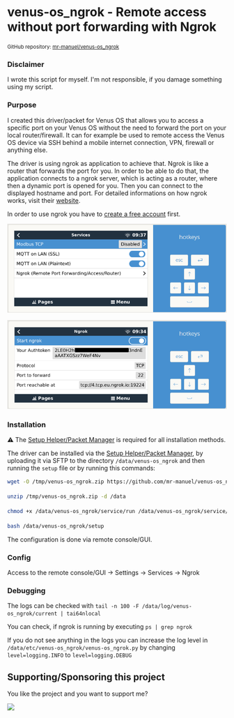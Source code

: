 # venus-os_ngrok - Remote access without port forwarding with Ngrok

<small>GitHub repository: [mr-manuel/venus-os_ngrok](https://github.com/mr-manuel/venus-os_ngrok)</small>

### Disclaimer

I wrote this script for myself. I'm not responsible, if you damage something using my script.


### Purpose

I created this driver/packet for Venus OS that allows you to access a specific port on your Venus OS without the need to forward the port on your local router/firewall. It can for example be used to remote access the Venus OS device via SSH behind a mobile internet connection, VPN, firewall or anything else.

The driver is using ngrok as application to achieve that. Ngrok is like a router that forwards the port for you. In order to be able to do that, the application connects to a ngrok server, which is acting as a router, where then a dynamic port is opened for you. Then you can connect to the displayed hostname and port. For detailed informations on how ngrok works, visit their [website](https://ngrok.com).

In order to use ngrok you have to [create a free account](https://dashboard.ngrok.com/signup) first.

![venus-os](./screenshots/venus-os-services.png)

![venus-os](./screenshots/venus-os-ngrok.png)

### Installation

⚠️ The [Setup Helper/Packet Manager](https://github.com/kwindrem/SetupHelper) is required for all installation methods.

The driver can be installed via the [Setup Helper/Packet Manager](https://github.com/kwindrem/SetupHelper), by uploading it via SFTP to the directory `/data/venus-os_ngrok` and then running the `setup` file or by running this commands:

```bash
wget -O /tmp/venus-os_ngrok.zip https://github.com/mr-manuel/venus-os_ngrok/archive/refs/tags/latest.zip

unzip /tmp/venus-os_ngrok.zip -d /data

chmod +x /data/venus-os_ngrok/service/run /data/venus-os_ngrok/service/log/run /data/venus-os_ngrok/setup /data/venus-os_ngrok/venus-os_ngrok.py

bash /data/venus-os_ngrok/setup
```

The configuration is done via remote console/GUI.

### Config

Access to the remote console/GUI &rarr; Settings &rarr; Services &rarr; Ngrok

### Debugging

The logs can be checked with `tail -n 100 -F /data/log/venus-os_ngrok/current | tai64nlocal`

You can check, if ngrok is running by executing `ps | grep ngrok`

If you do not see anything in the logs you can increase the log level in `/data/etc/venus-os_ngrok/venus-os_ngrok.py` by changing `level=logging.INFO` to `level=logging.DEBUG`

## Supporting/Sponsoring this project

You like the project and you want to support me?

[<img src="https://github.md0.eu/uploads/donate-button.svg" height="50">](https://www.paypal.com/donate/?hosted_button_id=3NEVZBDM5KABW)
